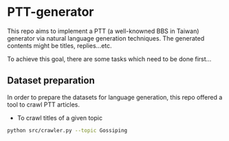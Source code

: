 # PTT-generator

This repo aims to implement a PTT (a well-knowned BBS in Taiwan) generator via natural language generation techniques. The generated contents might be titles, replies...etc.

To achieve this goal, there are some tasks which need to be done first...

## Dataset preparation
In order to prepare the datasets for language generation, this repo offered a tool to crawl PTT articles.

- To crawl titles of a given topic

```bash
python src/crawler.py --topic Gossiping
```
  